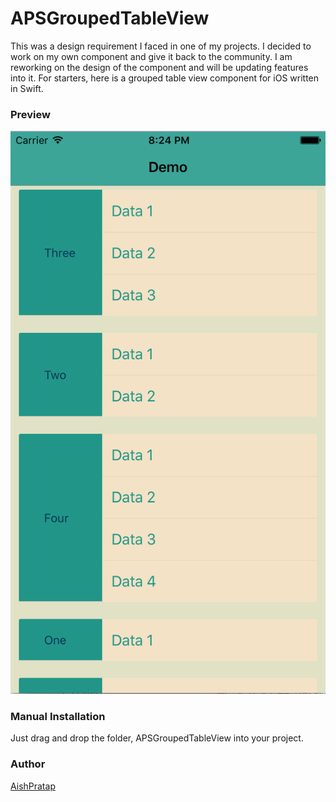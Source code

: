 # APSGroupedTableView

This was a design requirement I faced in one of my projects. I decided to work on my own component and give it back to the community. I am reworking on the design of the component and will be updating features into it. For starters, here is a grouped table view component for iOS written in Swift.

### Preview

![ScreenShot](https://github.com/AishPratap/APSGroupedTableView/blob/master/Screenshots/ScreenShot.png)

### Manual Installation

Just drag and drop the folder, APSGroupedTableView into your project.


### Author

[AishPratap](https://github.com/AishPratap)
